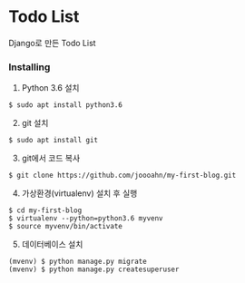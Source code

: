 # Todo List

Django로 만든 Todo List


### Installing

1. Python 3.6 설치

```
$ sudo apt install python3.6
```

2. git 설치

```
$ sudo apt install git
```

3. git에서 코드 복사

```
$ git clone https://github.com/joooahn/my-first-blog.git
```

4. 가상환경(virtualenv) 설치 후 실행

```
$ cd my-first-blog
$ virtualenv --python=python3.6 myvenv
$ source myvenv/bin/activate

```

5. 데이터베이스 설치

```
(mvenv) $ python manage.py migrate
(mvenv) $ python manage.py createsuperuser

```
